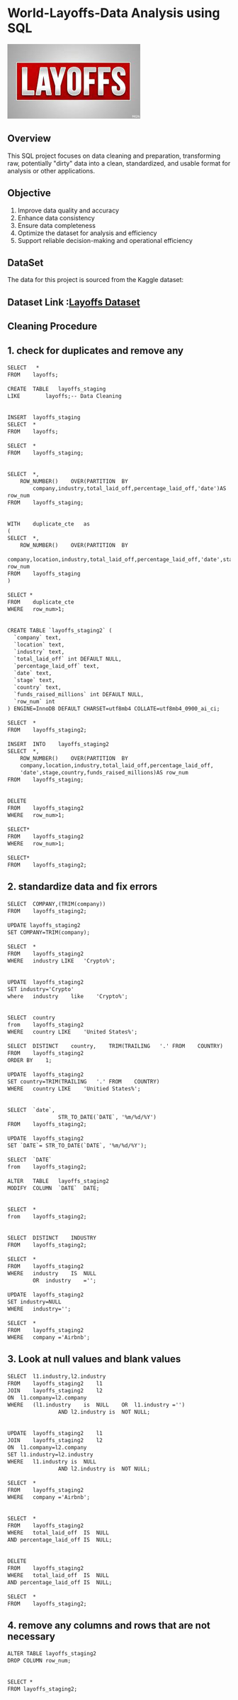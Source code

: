 # World-Layoffs-Data Analysis using SQL

![Layoffs Logo](https://raw.githubusercontent.com/atharvN8/World-Layoffs-Sql-Project/refs/heads/main/Layoffs%20Logo.jfif)

## Overview
This SQL project focuses on data cleaning and preparation, transforming raw, potentially
"dirty" data into a clean, standardized, and usable format for analysis or other applications. 

## Objective
1. Improve data quality and accuracy
2. Enhance data consistency
3. Ensure data completeness
4. Optimize the dataset for analysis and efficiency
5. Support reliable decision-making and operational efficiency

## DataSet

The data for this project is sourced from the Kaggle dataset:

## Dataset Link :[Layoffs Dataset](https://www.kaggle.com/datasets/swaptr/layoffs-2022)


## Cleaning Procedure

## 1. check for duplicates and remove any
 
	SELECT   *
	FROM    layoffs;
	
	CREATE	TABLE	layoffs_staging
	LIKE		layoffs;-- Data	Cleaning
	
	
	INSERT	layoffs_staging
	SELECT	*	
	FROM	layoffs;

	SELECT	*	
	FROM	layoffs_staging;
	
	
	SELECT	*,
		ROW_NUMBER()	OVER(PARTITION	BY	
			company,industry,total_laid_off,percentage_laid_off,'date')AS row_num
	FROM	layoffs_staging;


	WITH	duplicate_cte	as
	(
	SELECT	*,
		ROW_NUMBER()	OVER(PARTITION	BY	
	    company,location,industry,total_laid_off,percentage_laid_off,'date',stage,country,funds_raised_millions)AS row_num
	FROM	layoffs_staging
	)
	
	SELECT *
	FROM	duplicate_cte
	WHERE	row_num>1;
	
	
	CREATE TABLE `layoffs_staging2` (
	  `company` text,
	  `location` text,
	  `industry` text,
	  `total_laid_off` int DEFAULT NULL,
	  `percentage_laid_off` text,
	  `date` text,
	  `stage` text,
	  `country` text,
	  `funds_raised_millions` int DEFAULT NULL,
	  `row_num` int	
	) ENGINE=InnoDB DEFAULT CHARSET=utf8mb4 COLLATE=utf8mb4_0900_ai_ci;
	
	SELECT	*
	FROM	layoffs_staging2;
	
	INSERT	INTO	layoffs_staging2
	SELECT	*,
		ROW_NUMBER()	OVER(PARTITION	BY	
	    company,location,industry,total_laid_off,percentage_laid_off,
	    'date',stage,country,funds_raised_millions)AS row_num
	FROM	layoffs_staging;
	
	
	DELETE
	FROM	layoffs_staging2
	WHERE	row_num>1;
	
	SELECT*
	FROM	layoffs_staging2
	WHERE	row_num>1;
	
	SELECT*
	FROM	layoffs_staging2;
	
	
	

## 2. standardize data and fix errors

	SELECT	COMPANY,(TRIM(company))
	FROM	layoffs_staging2;
	
	UPDATE layoffs_staging2
	SET	COMPANY=TRIM(company);
	
	SELECT	*
	FROM	layoffs_staging2
	WHERE	industry LIKE	'Crypto%';
	
	
	UPDATE	layoffs_staging2
	SET	industry='Crypto'
	where	industry	like	'Crypto%';
	
	
	SELECT	country
	from	layoffs_staging2
	WHERE	country	LIKE	'United States%';
	
	SELECT	DISTINCT	country,	TRIM(TRAILING	'.'	FROM	COUNTRY)
	FROM	layoffs_staging2
	ORDER BY	1;
	
	UPDATE	layoffs_staging2
	SET	country=TRIM(TRAILING	'.'	FROM	COUNTRY)
	WHERE	country	LIKE	'Unitied States%';
	
	
	SELECT	`date`,
					STR_TO_DATE(`DATE`,	'%m/%d/%Y')
	FROM	layoffs_staging2;
	
	UPDATE	layoffs_staging2
	SET	`DATE`=	STR_TO_DATE(`DATE`,	'%m/%d/%Y');
	
	SELECT	`DATE`
	from	layoffs_staging2;
	
	ALTER	TABLE	layoffs_staging2
	MODIFY	COLUMN	`DATE`	DATE;
	
	
	SELECT	*
	from	layoffs_staging2;
	
	
	SELECT	DISTINCT	INDUSTRY
	FROM	layoffs_staging2;
	
	SELECT	*
	FROM	layoffs_staging2
	WHERE	industry	IS	NULL	
			OR	industry	='';
	
	UPDATE	layoffs_staging2
	SET	industry=NULL
	WHERE	industry='';  
	    
	SELECT	*
	FROM	layoffs_staging2
	WHERE	company	='Airbnb'; 
	
	

## 3. Look at null values and blank values

	SELECT	l1.industry,l2.industry
	FROM	layoffs_staging2	l1
	JOIN	layoffs_staging2	l2
	ON	l1.company=l2.company
	WHERE	(l1.industry	is	NULL	OR	l1.industry	='')
					AND	l2.industry	is	NOT	NULL;
	
	
	UPDATE	layoffs_staging2	l1
	JOIN	layoffs_staging2	l2
	ON	l1.company=l2.company
	SET	l1.industry=l2.industry
	WHERE	l1.industry	is	NULL	
					AND	l2.industry	is	NOT	NULL;
	
	SELECT	*
	FROM	layoffs_staging2
	WHERE	company	='Airbnb'; 
	
	
	SELECT	*	
	FROM	layoffs_staging2
	WHERE	total_laid_off	IS	NULL
	AND	percentage_laid_off	IS	NULL;
	
	
	DELETE
	FROM	layoffs_staging2
	WHERE	total_laid_off	IS	NULL
	AND	percentage_laid_off	IS	NULL;
	
	SELECT	*
	FROM	layoffs_staging2;
	
	
	
 ## 4. remove any columns and rows that are not necessary
 
	ALTER TABLE layoffs_staging2
	DROP COLUMN row_num;
	
	
	SELECT * 
	FROM layoffs_staging2;








